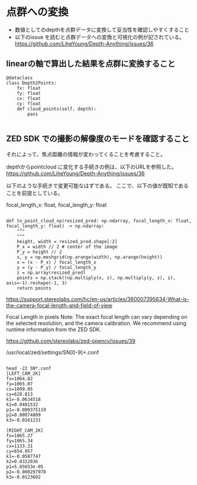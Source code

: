 # 点群への変換
- 数値としてのdepthを点群データに変換して妥当性を確認しやすくすること
- 以下のissue を読むと点群データへの変換と可視化の例が記されている。
https://github.com/LiheYoung/Depth-Anything/issues/36

## linearの軸で算出した結果を点群に変換すること
```commandline
@dataclass
class Depth2Points:
    fx: float
    fy: float
    cx: float
    cy: float
    def cloud_points(self, depth):
        pass
        
```

## ZED SDK での撮影の解像度のモードを確認すること
それによって、焦点距離の情報が変わってくることを考慮すること。

depthからpointcloud に変化する手続きの例は、以下のURLを参照した。
https://github.com/LiheYoung/Depth-Anything/issues/36


以下のような手続きで変更可能なはずである。
ここで、以下の値が既知であることを前提としている。

focal_length_x: float, focal_length_y: float



```

def to_point_cloud_np(resized_pred: np.ndarray, focal_length_x: float, focal_length_y: float) -> np.ndarray:
    """
    """
    height, width = resized_pred.shape[:2]
    P_x = width // 2 # center of the image
    P_y = height // 2
    x, y = np.meshgrid(np.arange(width), np.arange(height))
    x = (x - P_x) / focal_length_x
    y = (y - P_y) / focal_length_y
    z = np.array(resized_pred)
    points = np.stack((np.multiply(x, z), np.multiply(y, z), z), axis=-1).reshape(-1, 3)
    return points
```

https://support.stereolabs.com/hc/en-us/articles/360007395634-What-is-the-camera-focal-length-and-field-of-view

Focal Length in pixels
Note: The exact focal length can vary depending on the selected resolution, and the camera calibration. We recommend using runtime information from the ZED SDK.

https://github.com/stereolabs/zed-opencv/issues/39


/usr/local/zed/settings/SN[0-9]+.conf

```commandline

head -22 SN*.conf
[LEFT_CAM_2K]
fx=1064.82
fy=1065.07
cx=1099.05
cy=628.813
k1=-0.0634518
k2=0.0401532
p1=-0.000375119
p2=0.00074809
k3=-0.0161231

[RIGHT_CAM_2K]
fx=1065.27
fy=1065.34
cx=1133.31
cy=654.957
k1=-0.0587747
k2=0.0322036
p1=5.85653e-05
p2=-0.000297978
k3=-0.0123602
```
